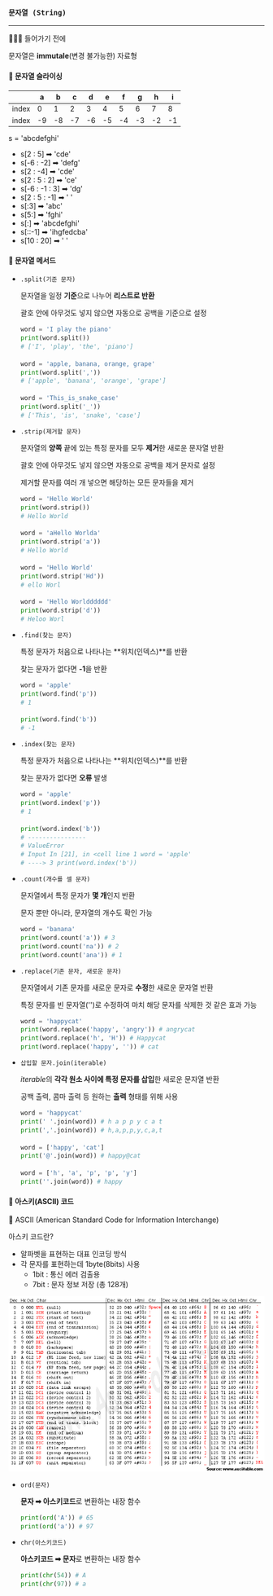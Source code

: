 ### `문자열 (String)`

--------------

👩🏻‍💻 들어가기 전에

문자열은 **immutale**(변경 불가능한) 자료형



#### 📑 문자열 슬라이싱

|       | a    | b    | c    | d    | e    | f    | g    | h    | i    |
| ----- | ---- | ---- | ---- | ---- | ---- | ---- | ---- | ---- | ---- |
| index | 0    | 1    | 2    | 3    | 4    | 5    | 6    | 7    | 8    |
| index | -9   | -8   | -7   | -6   | -5   | -4   | -3   | -2   | -1   |

s = 'abcdefghi'

- s[2 : 5] ➡︎ 'cde'
- s[-6 : -2] ➡︎ 'defg'
- s[2 : -4] ➡︎ 'cde'
- s[2 : 5 : 2] ➡︎ 'ce'
- s[-6 : -1 : 3] ➡︎ 'dg'
- s[2 : 5 : -1] ➡︎ ' '
- s[:3] ➡︎ 'abc'
- s[5:] ➡︎ 'fghi'
- s[:] ➡︎ 'abcdefghi'
- s[::-1] ➡︎ 'ihgfedcba'
- s[10 : 20] ➡︎ ' '



#### 📑 문자열 메서드

- `.split(기준 문자)` 

  문자열을 일정 **기준**으로 나누어 **리스트로 반환**

  괄호 안에 아무것도 넣지 않으면 자동으로 공백을 기준으로 설정

  ```python
  word = 'I play the piano'
  print(word.split())
  # ['I', 'play', 'the', 'piano']
  
  word = 'apple, banana, orange, grape'
  print(word.split(','))
  # ['apple', 'banana', 'orange', 'grape']
  
  word = 'This_is_snake_case'
  print(word.split('_'))
  # ['This', 'is', 'snake', 'case']
  ```

- `.strip(제거할 문자)`

  문자열의 **양쪽** 끝에 있는 특정 문자를 모두 **제거**한 새로운 문자열 반환

  괄호 안에 아무것도 넣지 않으면 자동으로 공백을 제거 문자로 설정

  제거할 문자를 여러 개 넣으면 해당하는 모든 문자들을 제거

  ```python
  word = 'Hello World'
  print(word.strip())
  # Hello World
  
  word = 'aHello Worlda'
  print(word.strip('a'))
  # Hello World
  
  word = 'Hello World'
  print(word.strip('Hd'))
  # ello Worl
  
  word = 'Hello Worldddddd'
  print(word.strip('d'))
  # Heloo Worl
  ```

- `.find(찾는 문자)`

  특정 문자가 처음으로 나타나는 **위치(인덱스)**를 반환

  찾는 문자가 없다면 **-1**을 반환

  ```python
  word = 'apple'
  print(word.find('p'))
  # 1
  
  print(word.find('b'))
  # -1
  ```

- `.index(찾는 문자)`

  특정 문자가 처음으로 나타나는 **위치(인덱스)**를 반환

  찾는 문자가 없다면 **오류** 발생

  ```python
  word = 'apple'
  print(word.index('p'))
  # 1
  
  print(word.index('b'))
  # ----------------
  # ValueError
  # Input In [21], in <cell line 1 word = 'apple'
  # ----> 3 print(word.index('b'))
  ```

- `.count(개수를 셀 문자)`

  문자열에서 특정 문자가 **몇 개**인지 반환

  문자 뿐만 아니라, 문자열의 개수도 확인 가능

  ```python
  word = 'banana'
  print(word.count('a')) # 3
  print(word.count('na')) # 2
  print(word.count('ana')) # 1
  ```

- `.replace(기존 문자, 새로운 문자)`

  문자열에서 기존 문자를 새로운 문자로 **수정**한 새로운 문자열 반환

  특정 문자를 빈 문자열('')로 수정하여 마치 해당 문자를 삭제한 것 같은 효과 가능

  ```python
  word = 'happycat'
  print(word.replace('happy', 'angry')) # angrycat
  print(word.replace('h', 'H')) # Happycat
  print(word.replace('happy', '')) # cat
  ```

- `삽입할 문자.join(iterable)`

  *iterable*의 **각각 원소 사이에 특정 문자를 삽입**한 새로운 문자열 반환

  공백 출력, 콤마 출력 등 원하는 **출력** 형태를 위해 사용

  ```python
  word = 'happycat'
  print(' '.join(word)) # h a p p y c a t
  print(','.join(word)) # h,a,p,p,y,c,a,t
  
  word = ['happy', 'cat']
  print('@'.join(word)) # happy@cat
  
  word = ['h', 'a', 'p', 'p', 'y']
  print(''.join(word)) # happy
  ```

  

#### 📑 아스키(ASCII) 코드

🔖 ASCII (American Standard Code for Information Interchange)

아스키 코드란?

- 알파벳을 표현하는 대표 인코딩 방식
- 각 문자를 표현하는데 1byte(8bits) 사용
  - 1bit : 통신 에러 검출용
  - 7bit : 문자 정보 저장 (총 128개)

![05](String.assets/05.gif)



- `ord(문자)`

  **문자 ➡︎ 아스키코드**로 변환하는 내장 함수

  ```python
  print(ord('A')) # 65
  print(ord('a')) # 97
  ```

- `chr(아스키코드)`

  **아스키코드 ➡︎ 문자**로 변환하는 내장 함수

  ```python
  print(chr(54)) # A
  print(chr(97)) # a
  ```

  